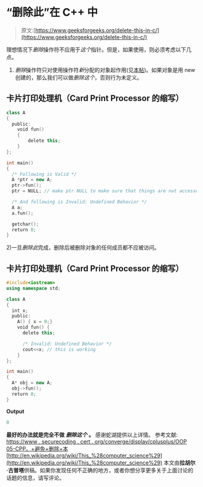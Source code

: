 # “删除此”在 C++ 中

> 原文:[https://www.geeksforgeeks.org/delete-this-in-c/](https://www.geeksforgeeks.org/delete-this-in-c/)

理想情况下*删除*操作符不应用于*这个*指针。但是，如果使用，则必须考虑以下几点。
1) *删除*操作符只对使用操作符*新*分配的对象起作用(见[本帖](https://www.geeksforgeeks.org/g-fact-30/))。如果对象是用 new 创建的，那么我们可以做*删除这个*，否则行为未定义。

## 卡片打印处理机（Card Print Processor 的缩写）

```cpp
class A
{
  public:
    void fun()
    {
        delete this;
    }
};

int main()
{
  /* Following is Valid */
  A *ptr = new A;
  ptr->fun();
  ptr = NULL; // make ptr NULL to make sure that things are not accessed using ptr.

  /* And following is Invalid: Undefined Behavior */
  A a;
  a.fun();

  getchar();
  return 0;
}
```

2)一旦*删除此*完成，删除后被删除对象的任何成员都不应被访问。

## 卡片打印处理机（Card Print Processor 的缩写）

```cpp
#include<iostream>
using namespace std;

class A
{
  int x;
  public:
    A() { x = 0;}
    void fun() {
      delete this;

      /* Invalid: Undefined Behavior */
      cout<<x; // this is working
    }
};

int main()
{
  A* obj = new A;
  obj->fun();
  return 0;
}
```

**Output**

```cpp
0
```

**最好的办法就是完全不做** ***删除这个*** **。**
感谢蛇湖提供以上详情。
参考文献:
[https://www . securecoding . cert . org/converge/display/cplusplus/OOP 05-CPP。+避免+删除+本](https://www.securecoding.cert.org/confluence/display/cplusplus/OOP05-CPP.+Avoid+deleting+this)
[http://en.wikipedia.org/wiki/This_%28computer_science%29](http://en.wikipedia.org/wiki/This_%28computer_science%29)
本文由**拉胡尔·古普塔**供稿。如果你发现任何不正确的地方，或者你想分享更多关于上面讨论的话题的信息，请写评论。
